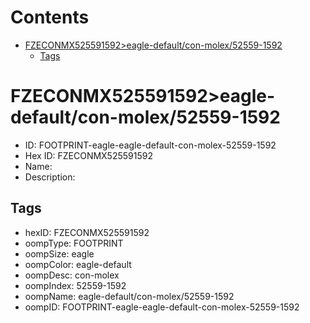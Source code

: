 



Contents
========

* [FZECONMX525591592>eagle-default/con-molex/52559-1592](#fzeconmx525591592eagle-defaultcon-molex52559-1592)
	* [Tags](#tags)

# FZECONMX525591592>eagle-default/con-molex/52559-1592

- ID: FOOTPRINT-eagle-eagle-default-con-molex-52559-1592
- Hex ID: FZECONMX525591592
- Name: 
- Description: 

## Tags

- hexID: FZECONMX525591592
- oompType: FOOTPRINT
- oompSize: eagle
- oompColor: eagle-default
- oompDesc: con-molex
- oompIndex: 52559-1592
- oompName: eagle-default/con-molex/52559-1592
- oompID: FOOTPRINT-eagle-eagle-default-con-molex-52559-1592
